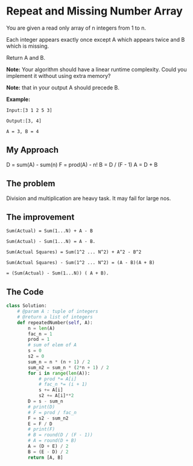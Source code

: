 # Repeat and Missing Number Array

You are given a read only array of n integers from 1 to n.

Each integer appears exactly once except A which appears twice and B which is missing.

Return A and B.

**Note:** Your algorithm should have a linear runtime complexity. Could you implement it without using extra memory?

**Note:** that in your output A should precede B.

**Example:**

```
Input:[3 1 2 5 3]

Output:[3, 4]

A = 3, B = 4
```

## My Approach

D = sum(A) - sum(n)
F = prod(A) - n!
B = D / (F - 1)
A = D + B

## The problem

Division and multiplication are heavy task. It may fail for large nos.

## The improvement

```
Sum(Actual) = Sum(1...N) + A - B

Sum(Actual) - Sum(1...N) = A - B.

Sum(Actual Squares) = Sum(1^2 ... N^2) + A^2 - B^2

Sum(Actual Squares) - Sum(1^2 ... N^2) = (A - B)(A + B)

= (Sum(Actual) - Sum(1...N)) ( A + B).
```

## The Code

```py
class Solution:
    # @param A : tuple of integers
    # @return a list of integers
    def repeatedNumber(self, A):
        n = len(A)
        fac_n = 1
        prod = 1
        # sum of elem of A
        s = 0
        s2 = 0
        sum_n = n * (n + 1) / 2
        sum_n2 = sum_n * (2*n + 1) / 2
        for i in range(len(A)):
            # prod *= A[i]
            # fac_n *= (i + 1)
            s += A[i]
            s2 += A[i]**2
        D = s - sum_n
        # print(D)
        # F = prod / fac_n
        F = s2 - sum_n2
        E = F / D
        # print(F)
        # B = round(D / (F - 1))
        # A = round(D + B)
        A = (D + E) / 2
        B = (E - D) / 2
        return [A, B]
```
